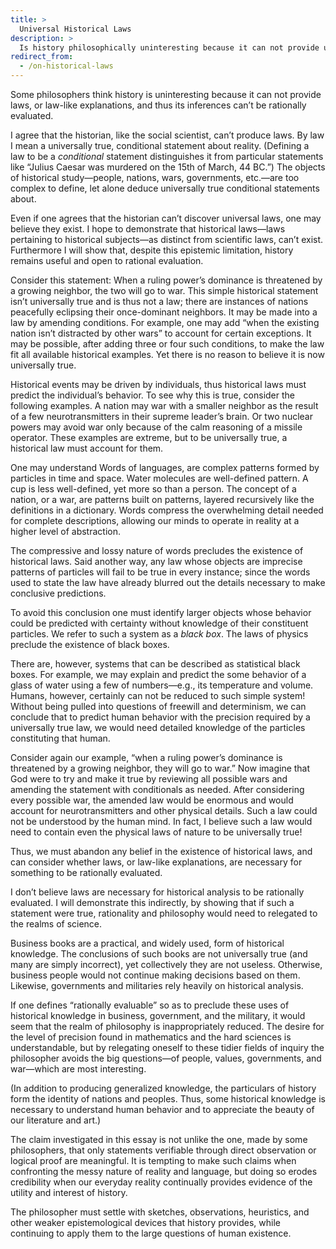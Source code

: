 ```yaml
---
title: >
  Universal Historical Laws
description: >
  Is history philosophically uninteresting because it can not provide universal laws?
redirect_from:
  - /on-historical-laws
---
```


Some philosophers think history is uninteresting because it can not provide laws, or law-like explanations, and thus its inferences can’t be rationally evaluated.

I agree that the historian, like the social scientist, can’t produce laws. By law I mean a universally true, conditional statement about reality. (Defining a law to be a _conditional_ statement distinguishes it from particular statements like “Julius Caesar was murdered on the 15th of March, 44 BC.”) The objects of historical study—people, nations, wars, governments, etc.—are too complex to define, let alone deduce universally true conditional statements about.

Even if one agrees that the historian can’t discover universal laws, one may believe they exist. I hope to demonstrate that historical laws—laws pertaining to historical subjects—as distinct from scientific laws, can’t exist. Furthermore I will show that, despite this epistemic limitation, history remains useful and open to rational evaluation.

Consider this statement: When a ruling power’s dominance is threatened by a growing neighbor, the two will go to war. This simple historical statement isn’t universally true and is thus not a law; there are instances of nations peacefully eclipsing their once-dominant neighbors. It may be made into a law by amending conditions. For example, one may add “when the existing nation isn’t distracted by other wars” to account for certain exceptions. It may be possible, after adding three or four such conditions, to make the law fit all available historical examples. Yet there is no reason to believe it is now universally true.

Historical events may be driven by individuals, thus historical laws must predict the individual’s behavior.  To see why this is true, consider the following examples. A nation may war with a smaller neighbor as the result of a few neurotransmitters in their supreme leader’s brain. Or two nuclear powers may avoid war only because of the calm reasoning of a missile operator. These examples are extreme, but to be universally true, a historical law must account for them.

One may understand Words of languages, are complex patterns formed by particles in time and space. Water molecules are well-defined pattern. A cup is less well-defined, yet more so than a person. The concept of a nation, or a war, are patterns built on patterns, layered recursively like the definitions in a dictionary. Words compress the overwhelming detail needed for complete descriptions, allowing our minds to operate in reality at a higher level of abstraction.

The compressive and lossy nature of words precludes the existence of historical laws. Said another way, any law whose objects are imprecise patterns of particles will fail to be true in every instance; since the words used to state the law have already blurred out the details necessary to make conclusive predictions.

To avoid this conclusion one must identify larger objects whose behavior could be predicted with certainty without knowledge of their constituent particles. We refer to such a system as a _black box_. The laws of physics preclude the existence of black boxes.

There are, however, systems that can be described as statistical black boxes. For example, we may explain and predict the some behavior of a glass of water using a few of numbers—e.g., its temperature and volume. Humans, however, certainly can not be reduced to such simple system! Without being pulled into questions of freewill and determinism, we can conclude that to predict human behavior with the precision required by a universally true law, we would need detailed knowledge of the particles constituting that human.

Consider again our example, “when a ruling power’s dominance is threatened by a growing neighbor, they will go to war.” Now imagine that God were to try and make it true by reviewing all possible wars and amending the statement with conditionals as needed. After considering every possible war, the amended law would be enormous and would account for neurotransmitters and other physical details. Such a law could not be understood by the human mind. In fact, I believe such a law would need to contain even the physical laws of nature to be universally true!

Thus, we must abandon any belief in the existence of historical laws, and can consider whether laws, or law-like explanations, are necessary for something to be rationally evaluated.

I don’t believe laws are necessary for historical analysis to be rationally evaluated. I will demonstrate this indirectly, by showing that if such a statement were true, rationality and philosophy would need to relegated to the realms of science.

Business books are a practical, and widely used, form of historical knowledge.  The conclusions of such books are not universally true (and many are simply incorrect), yet collectively they are not useless. Otherwise, business people would not continue making decisions based on them. Likewise, governments and militaries rely heavily on historical analysis.

If one defines “rationally evaluable” so as to preclude these uses of historical knowledge in business, government, and the military, it would seem that the realm of philosophy is inappropriately reduced. The desire for the level of precision found in mathematics and the hard sciences is understandable, but by relegating oneself to these tidier fields of inquiry the philosopher avoids the big questions—of people, values, governments, and war—which are most interesting.

(In addition to producing generalized knowledge, the particulars of history form the identity of nations and peoples. Thus, some historical knowledge is necessary to understand human behavior and to appreciate the beauty of our literature and art.)

The claim investigated in this essay is not unlike the one, made by some philosophers, that only statements verifiable through direct observation or logical proof are meaningful. It is tempting to make such claims when confronting the messy nature of reality and language, but doing so erodes credibility when our everyday reality continually provides evidence of the utility and interest of history.

The philosopher must settle with sketches, observations, heuristics, and other weaker epistemological devices that history provides, while continuing to apply them to the large questions of human existence.
